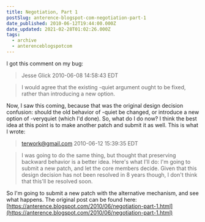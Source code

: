 ```yaml
---
title: Negotiation, Part 1
postSlug: anterence-blogspot-com-negotiation-part-1
date_published: 2010-06-12T19:44:00.000Z
date_updated: 2021-02-28T01:02:26.000Z
tags:
  - archive
  - anterenceblogspotcom
---
```


I got this comment on my bug:

> Jesse Glick 2010-06-08 14:58:43 EDT

> I would agree that the existing -quiet argument ought to be fixed, rather than introducing a new option.

Now, I saw this coming, because that was the original design decision confusion: should the old behavior of -quiet be changed, or introduce a new option of -veryquiet (which I'd done). So, what do I do now? I think the best idea at this point is to make another patch and submit it as well. This is what I wrote:

> terwork@gmail.com 2010-06-12 15:39:35 EDT

> I was going to do the same thing, but thought that preserving backward behavior is a better idea. Here's what I'll do: I'm going to submit a new patch, and let the core members decide. Given that this design decision has not been resolved in 8 years though, I don't think that this'll be resolved soon.

So I'm going to submit a new patch with the alternative mechanism, and see what happens.
The original post can be found here: [https://anterence.blogspot.com/2010/06/negotiation-part-1.html](https://anterence.blogspot.com/2010/06/negotiation-part-1.html)
